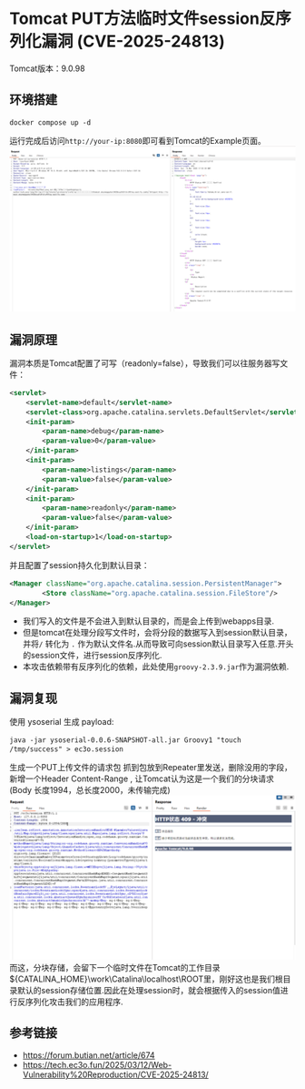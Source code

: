 # Tomcat PUT方法临时文件session反序列化漏洞 (CVE-2025-24813)

Tomcat版本：9.0.98

## 环境搭建

```
docker compose up -d
```

运行完成后访问`http://your-ip:8080`即可看到Tomcat的Example页面。
![tomcat](1.png)

## 漏洞原理

漏洞本质是Tomcat配置了可写（readonly=false），导致我们可以往服务器写文件：

```xml
<servlet>
    <servlet-name>default</servlet-name>
    <servlet-class>org.apache.catalina.servlets.DefaultServlet</servlet-class>
    <init-param>
        <param-name>debug</param-name>
        <param-value>0</param-value>
    </init-param>
    <init-param>
        <param-name>listings</param-name>
        <param-value>false</param-value>
    </init-param>
    <init-param>
        <param-name>readonly</param-name>
        <param-value>false</param-value>
    </init-param>
    <load-on-startup>1</load-on-startup>
</servlet>
```
并且配置了session持久化到默认目录：
```xml
<Manager className="org.apache.catalina.session.PersistentManager">
        <Store className="org.apache.catalina.session.FileStore"/>
</Manager>
```
- 我们写入的文件是不会进入到默认目录的，而是会上传到webapps目录.  
- 但是tomcat在处理分段写文件时，会将分段的数据写入到session默认目录，并将`/` 转化为 `.` 作为默认文件名.从而导致可向session默认目录写入任意.开头的session文件，进行session反序列化.
- 本攻击依赖带有反序列化的依赖，此处使用`groovy-2.3.9.jar`作为漏洞依赖.

## 漏洞复现
使用 ysoserial 生成 payload:
```shell
java -jar ysoserial-0.0.6-SNAPSHOT-all.jar Groovy1 "touch /tmp/success" > ec3o.session
```
生成一个PUT上传文件的请求包
抓到包放到Repeater里发送，删除没用的字段，新增一个Header Content-Range , 让Tomcat认为这是一个我们的分块请求(Body 长度1994，总长度2000，未传输完成)
![burpsuite](3.png)
而这，分块存储，会留下一个临时文件在Tomcat的工作目录${CATALINA_HOME}\work\Catalina\localhost\ROOT里，刚好这也是我们根目录默认的session存储位置.因此在处理session时，就会根据传入的session值进行反序列化攻击我们的应用程序.
## 参考链接
- https://forum.butian.net/article/674
- https://tech.ec3o.fun/2025/03/12/Web-Vulnerability%20Reproduction/CVE-2025-24813/